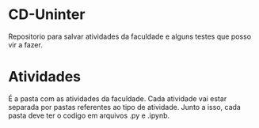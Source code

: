 # CD-Uninter
Repositorio para salvar atividades da faculdade e alguns testes que posso vir a fazer. 

# Atividades
É a pasta com as atividades da faculdade. Cada atividade vai estar separada por pastas referentes ao tipo de atividade.
Junto a isso, cada pasta deve ter o codigo em arquivos .py e .ipynb.